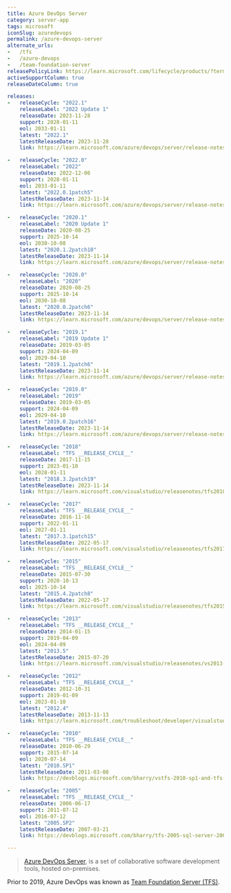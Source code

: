 ```yaml
---
title: Azure DevOps Server
category: server-app
tags: microsoft
iconSlug: azuredevops
permalink: /azure-devops-server
alternate_urls:
-   /tfs
-   /azure-devops
-   /team-foundation-server
releasePolicyLink: https://learn.microsoft.com/lifecycle/products/?terms=Azure%20DevOps%20Server
activeSupportColumn: true
releaseDateColumn: true

releases:
-   releaseCycle: "2022.1"
    releaseLabel: "2022 Update 1"
    releaseDate: 2023-11-28
    support: 2028-01-11
    eol: 2033-01-11
    latest: "2022.1"
    latestReleaseDate: 2023-11-28
    link: https://learn.microsoft.com/azure/devops/server/release-notes/azuredevops2022u1#azure-devops-server-2022-update-1-release-date-november-28-2023

-   releaseCycle: "2022.0"
    releaseLabel: "2022"
    releaseDate: 2022-12-06
    support: 2028-01-11
    eol: 2033-01-11
    latest: "2022.0.1patch5"
    latestReleaseDate: 2023-11-14
    link: https://learn.microsoft.com/azure/devops/server/release-notes/azuredevops2022#azure-devops-server-2022-update-01-patch-5-release-date-november-14-2023

-   releaseCycle: "2020.1"
    releaseLabel: "2020 Update 1"
    releaseDate: 2020-08-25
    support: 2025-10-14
    eol: 2030-10-08
    latest: "2020.1.2patch10"
    latestReleaseDate: 2023-11-14
    link: https://learn.microsoft.com/azure/devops/server/release-notes/azuredevops2020u1#azure-devops-server-2020-update-12-patch-10-release-date-november-14-2023

-   releaseCycle: "2020.0"
    releaseLabel: "2020"
    releaseDate: 2020-08-25
    support: 2025-10-14
    eol: 2030-10-08
    latest: "2020.0.2patch6"
    latestReleaseDate: 2023-11-14
    link: https://learn.microsoft.com/azure/devops/server/release-notes/azuredevops2020#azure-devops-server-2020-update-02-patch-6-release-date-november-14-2023

-   releaseCycle: "2019.1"
    releaseLabel: "2019 Update 1"
    releaseDate: 2019-03-05
    support: 2024-04-09
    eol: 2029-04-10
    latest: "2019.1.2patch6"
    latestReleaseDate: 2023-11-14
    link: https://learn.microsoft.com/azure/devops/server/release-notes/azuredevops2019u1#azure-devops-server-2019-update-12-patch-6-release-date-november-14-2023

-   releaseCycle: "2019.0"
    releaseLabel: "2019"
    releaseDate: 2019-03-05
    support: 2024-04-09
    eol: 2029-04-10
    latest: "2019.0.2patch16"
    latestReleaseDate: 2023-11-14
    link: https://learn.microsoft.com/azure/devops/server/release-notes/azuredevops2019#azure-devops-server-201901-patch-16-release-date-november-14-2023

-   releaseCycle: "2018"
    releaseLabel: "TFS __RELEASE_CYCLE__"
    releaseDate: 2017-11-15
    support: 2023-01-10
    eol: 2028-01-11
    latest: "2018.3.2patch19"
    latestReleaseDate: 2023-11-14
    link: https://learn.microsoft.com/visualstudio/releasenotes/tfs2018-update3#team-foundation-server-2018-update-32-patch-19

-   releaseCycle: "2017"
    releaseLabel: "TFS __RELEASE_CYCLE__"
    releaseDate: 2016-11-16
    support: 2022-01-11
    eol: 2027-01-11
    latest: "2017.3.1patch15"
    latestReleaseDate: 2022-05-17
    link: https://learn.microsoft.com/visualstudio/releasenotes/tfs2017-update3#details-of-whats-new-in-team-foundation-server-2017-update-31-patch-15

-   releaseCycle: "2015"
    releaseLabel: "TFS __RELEASE_CYCLE__"
    releaseDate: 2015-07-30
    support: 2020-10-13
    eol: 2025-10-14
    latest: "2015.4.2patch8"
    latestReleaseDate: 2022-05-17
    link: https://learn.microsoft.com/visualstudio/releasenotes/tfs2015-update4-vs#details-of-whats-new-in-team-foundation-server-2015-update-42-patch-8

-   releaseCycle: "2013"
    releaseLabel: "TFS __RELEASE_CYCLE__"
    releaseDate: 2014-01-15
    support: 2019-04-09
    eol: 2024-04-09
    latest: "2013.5"
    latestReleaseDate: 2015-07-20
    link: https://learn.microsoft.com/visualstudio/releasenotes/vs2013-update5-vs

-   releaseCycle: "2012"
    releaseLabel: "TFS __RELEASE_CYCLE__"
    releaseDate: 2012-10-31
    support: 2019-01-09
    eol: 2023-01-10
    latest: "2012.4"
    latestReleaseDate: 2013-11-13
    link: https://learn.microsoft.com/troubleshoot/developer/visualstudio/installation/visual-studio-2012-update-4

-   releaseCycle: "2010"
    releaseLabel: "TFS __RELEASE_CYCLE__"
    releaseDate: 2010-06-29
    support: 2015-07-14
    eol: 2020-07-14
    latest: "2010.SP1"
    latestReleaseDate: 2011-03-08
    link: https://devblogs.microsoft.com/bharry/vstfs-2010-sp1-and-tfs-project-server-integration-feature-pack-have-released/

-   releaseCycle: "2005"
    releaseLabel: "TFS __RELEASE_CYCLE__"
    releaseDate: 2006-06-17
    support: 2011-07-12
    eol: 2016-07-12
    latest: "2005.SP2"
    latestReleaseDate: 2007-03-21
    link: https://devblogs.microsoft.com/bharry/tfs-2005-sql-server-2005-sp2/

---
```


> [Azure DevOps Server](https://azure.microsoft.com/products/devops/server/), is a set of
> collaborative software development tools, hosted on-premises.

Prior to 2019, Azure DevOps was known as [Team Foundation Server (TFS)](https://learn.microsoft.com/lifecycle/products/?terms=Team%20Foundation%20Server).
